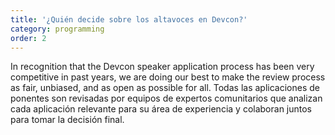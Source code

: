 ```yaml
---
title: '¿Quién decide sobre los altavoces en Devcon?'
category: programming
order: 2
---
```


In recognition that the Devcon speaker application process has been very competitive in past years, we are doing our best to make the review process as fair, unbiased, and as open as possible for all. Todas las aplicaciones de ponentes son revisadas por equipos de expertos comunitarios que analizan cada aplicación relevante para su área de experiencia y colaboran juntos para tomar la decisión final.
